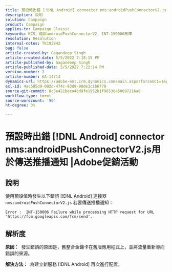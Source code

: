 ```yaml
---
title: 預設時出錯 [!DNL Android] connector nms:androidPushConnectorV2.js用於傳送推播通知 |Adobe促銷活動
description: 說明
solution: Campaign
product: Campaign
applies-to: Campaign Classic
keywords: KCS，錯誤androidPushConnectorV2, INT-150006故障
resolution: Resolution
internal-notes: TK192842
bug: false
article-created-by: Gagandeep Singh
article-created-date: 5/5/2022 7:18:15 PM
article-published-by: Gagandeep Singh
article-published-date: 5/5/2022 7:22:14 PM
version-number: 2
article-number: KA-14713
dynamics-url: https://adobe-ent.crm.dynamics.com/main.aspx?forceUCI=1&pagetype=entityrecord&etn=knowledgearticle&id=6036cf1a-a8cc-ec11-a7b5-6045bd00dd66
exl-id: 4ac585d9-002d-474c-93d9-90de3c1b6f79
source-git-commit: 0c3e421beca46d9fe1952b1f98538a50697216a0
workflow-type: tm+mt
source-wordcount: '90'
ht-degree: 3%

---
```


# 預設時出錯 [!DNL Android] connector nms:androidPushConnectorV2.js用於傳送推播通知 |Adobe促銷活動

## 說明




使用預設值時發生以下錯誤 [!DNL Android] 連接器 `nms:androidPushConnectorV2.js` 若要傳送推播通知：

```
Error :  INT-150006 Failure while processing HTTP request for URL 'https://fcm.googleapis.com/fcm/send'.
```

## 解析度


<b>原因：</b>  發生錯誤的原因是，舊整合金鑰卡在舊版應用程式上，並將流量重新導向錯誤的來源。

<b>解決方法：  </b>為建立新服務 [!DNL Android] 再次進行配置。
